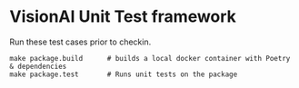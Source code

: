 # VisionAI Unit Test framework

Run these test cases prior to checkin.

```
make package.build      # builds a local docker container with Poetry & dependencies
make package.test       # Runs unit tests on the package

```

